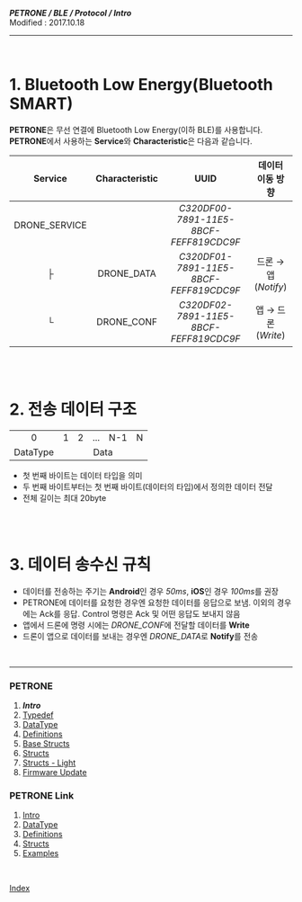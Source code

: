 ***PETRONE / BLE / Protocol / Intro***<br>
Modified : 2017.10.18

---

<br>

# 1. Bluetooth Low Energy(Bluetooth SMART)

**PETRONE**은 무선 연결에 Bluetooth Low Energy(이하 BLE)를 사용합니다.
<br>
**PETRONE**에서 사용하는 **Service**와 **Characteristic**은 다음과 같습니다.

| Service | Characteristic | UUID | 데이터 이동 방향 |
|:---:|:---:|:---:|:---:|
| DRONE_SERVICE | | *C320DF00-7891-11E5-8BCF-FEFF819CDC9F* | |
| ├ | DRONE_DATA | *C320DF01-7891-11E5-8BCF-FEFF819CDC9F* | 드론 → 앱 (*Notify*) |
| └ | DRONE_CONF | *C320DF02-7891-11E5-8BCF-FEFF819CDC9F* | 앱 → 드론 (*Write*) |

<br>
<br>

# 2. 전송 데이터 구조
<table>
    <tr>
        <td><div align="center">0</div></td>
        <td><div align="center">1</div></td>
        <td><div align="center">2</div></td>
        <td><div align="center">...</div></td>
        <td><div align="center">N-1</div></td>
        <td><div align="center">N</div></td>
    </tr>
    <tr>
        <td><div align="center">DataType</div></td>
        <td colspan="5"><div align="center">Data</div></td>
    </tr>
</table>

- 첫 번째 바이트는 데이터 타입을 의미
- 두 번째 바이트부터는 첫 번째 바이트(데이터의 타입)에서 정의한 데이터 전달
- 전체 길이는 최대 20byte

<br>
<br>

# 3. 데이터 송수신 규칙

- 데이터를 전송하는 주기는 **Android**인 경우 *50ms*, **iOS**인 경우 *100ms*를 권장
- PETRONE에 데이터를 요청한 경우엔 요청한 데이터를 응답으로 보냄. 이외의 경우에는 Ack를 응답. Control 명령은 Ack 및 어떤 응답도 보내지 않음
- 앱에서 드론에 명령 시에는 *DRONE_CONF*에 전달할 데이터를 **Write**
- 드론이 앱으로 데이터를 보내는 경우엔 *DRONE_DATA*로 **Notify**를 전송


<br>

---

### PETRONE

1. ***Intro***
2. [Typedef](02_typedef.md)
3. [DataType](03_datatype.md)
4. [Definitions](04_definitions.md)
5. [Base Structs](05_base_structs.md)
6. [Structs](06_structs.md)
7. [Structs - Light](07_structs_light.md)
8. [Firmware Update](08_firmware_update.md)


### PETRONE Link

1. [Intro](link/01_intro.md)
2. [DataType](link/02_datatype.md)
3. [Definitions](link/03_definitions.md)
4. [Structs](link/04_structs.md)
5. [Examples](link/05_examples.md)

<br>

[Index](index.md)

<br>

